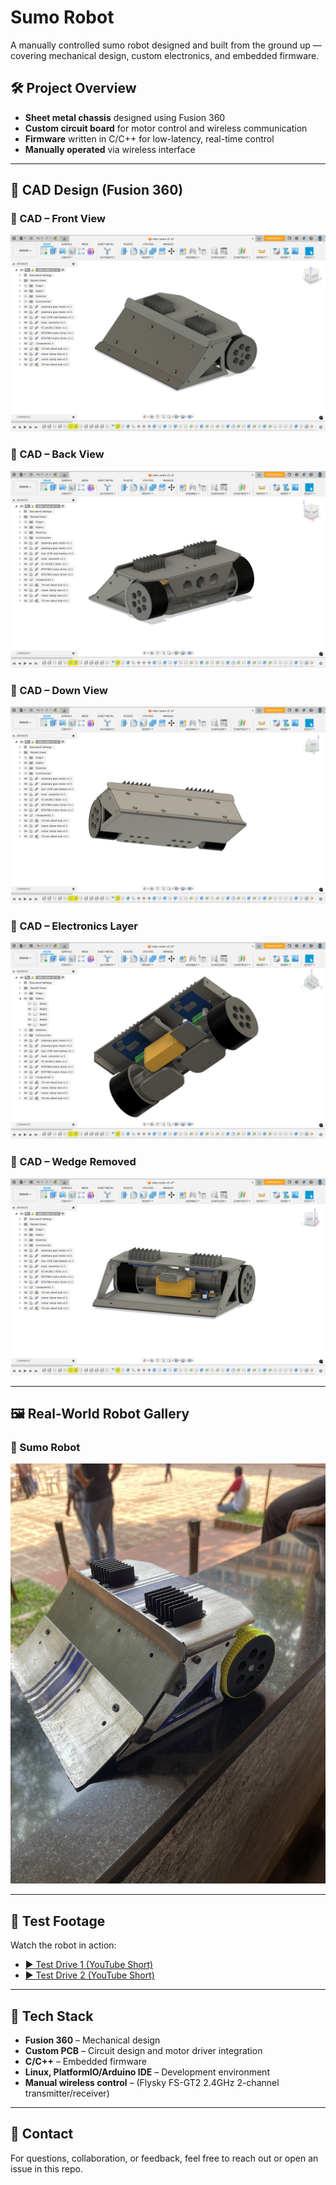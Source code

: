 # Sumo Robot

A manually controlled sumo robot designed and built from the ground up — covering mechanical design, custom electronics, and embedded firmware.

## 🛠 Project Overview

- **Sheet metal chassis** designed using Fusion 360  
- **Custom circuit board** for motor control and wireless communication  
- **Firmware** written in C/C++ for low-latency, real-time control  
- **Manually operated** via wireless interface

---

## 🧩 CAD Design (Fusion 360)

### 🔹 CAD – Front View  
![CAD Front](media/sumo-bot-cad-design-front-side.png)

### 🔹 CAD – Back View  
![CAD Back](media/sumo-bot-cad-design-back-side.png)

### 🔹 CAD – Down View  
![CAD Down](media/sumo-bot-cad-design-down-side.png)

### 🔹 CAD – Electronics Layer  
![CAD Electronics](media/sumo-bot-cad-design-electronics.png)

### 🔹 CAD – Wedge Removed  
![CAD Wedge Removed](media/sumo-bot-cad-design-wedge-removed.png)

---

## 🖼️ Real-World Robot Gallery

### 🔹 Sumo Robot  
![Sumo Bot](media/sumo-bot.JPG)

---

## 🎥 Test Footage

Watch the robot in action:

- [▶️ Test Drive 1 (YouTube Short)](https://youtube.com/shorts/tEQeGx0Dwz8?feature=share)  
- [▶️ Test Drive 2 (YouTube Short)](https://youtube.com/shorts/XdukFN9LFL8?feature=share)

---

## 🧰 Tech Stack

- **Fusion 360** – Mechanical design  
- **Custom PCB** – Circuit design and motor driver integration  
- **C/C++** – Embedded firmware  
- **Linux, PlatformIO/Arduino IDE** – Development environment  
- **Manual wireless control** – (Flysky FS-GT2 2.4GHz 2-channel transmitter/receiver)

---

## 🤝 Contact

For questions, collaboration, or feedback, feel free to reach out or open an issue in this repo.

